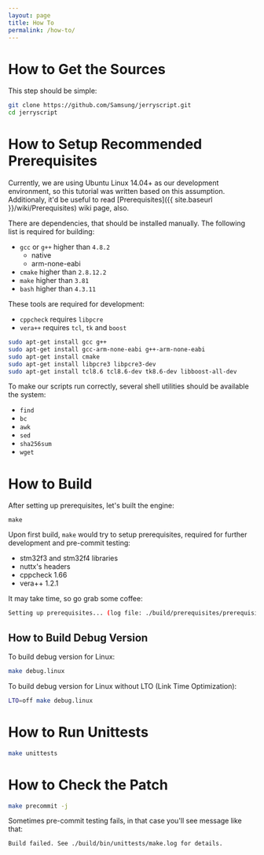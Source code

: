 ```yaml
---
layout: page
title: How To
permalink: /how-to/
---
```


# How to Get the Sources
This step should be simple:

```bash
git clone https://github.com/Samsung/jerryscript.git
cd jerryscript
```

# How to Setup Recommended Prerequisites

Currently, we are using Ubuntu Linux 14.04+ as our development environment, so this tutorial was written based on this assumption. Additionaly, it'd be useful to read [Prerequisites]({{ site.baseurl }}/wiki/Prerequisites) wiki page, also.

There are dependencies, that should be installed manually. The following list is required for building:

- `gcc` or `g++` higher than `4.8.2`
  - native
  - arm-none-eabi
- `cmake` higher than `2.8.12.2`
- `make` higher than `3.81`
- `bash` higher than `4.3.11`

These tools are required for development:

- `cppcheck` requires `libpcre`
- `vera++` requires `tcl`, `tk` and `boost`

```bash
sudo apt-get install gcc g++
sudo apt-get install gcc-arm-none-eabi g++-arm-none-eabi
sudo apt-get install cmake
sudo apt-get install libpcre3 libpcre3-dev
sudo apt-get install tcl8.6 tcl8.6-dev tk8.6-dev libboost-all-dev
```

To make our scripts run correctly, several shell utilities should be available the system:

- `find`
- `bc`
- `awk`
- `sed`
- `sha256sum`
- `wget`

# How to Build

After setting up prerequisites, let's built the engine:

```
make
```

Upon first build, `make` would try to setup prerequisites, required for further development and pre-commit testing:
- stm32f3 and stm32f4 libraries
- nuttx's headers
- cppcheck 1.66
- vera++ 1.2.1

It may take time, so go grab some coffee:

```bash
Setting up prerequisites... (log file: ./build/prerequisites/prerequisites.log)
```

## How to Build Debug Version
To build debug version for Linux:

```bash
make debug.linux
```

To build debug version for Linux without LTO (Link Time Optimization):

```bash
LTO=off make debug.linux
```

# How to Run Unittests
```bash
make unittests
```

# How to Check the Patch
```bash
make precommit -j
```

Sometimes pre-commit testing fails, in that case you'll see message like that:

```bash
Build failed. See ./build/bin/unittests/make.log for details.
```
